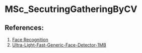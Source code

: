 # MSc_SecutringGatheringByCV



## References:
1. [Face Recognition](https://github.com/Linzaer/Ultra-Light-Fast-Generic-Face-Detector-1MB)
1. [Ultra-Light-Fast-Generic-Face-Detector-1MB](https://github.com/Linzaer/Ultra-Light-Fast-Generic-Face-Detector-1MB)